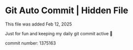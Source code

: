 # Git Auto Commit | Hidden File

This file was added Feb 12, 2025

Just for fun and keeping my daily git commit active 🤪

commit number: 1375163
